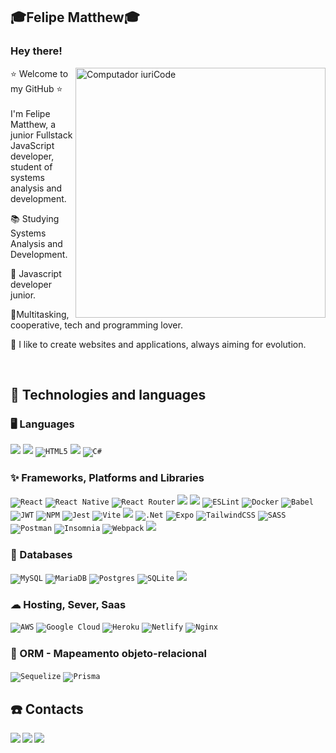 ## ​🎓​Felipe Matthew​🎓​
### Hey there! 

<img src="https://raw.githubusercontent.com/MicaelliMedeiros/micaellimedeiros/master/image/computer-illustration.png" min-width="400px" max-width="400px" width="400px" align="right" alt="Computador iuriCode">

<p align="left"> 
​⭐​ Welcome to my GitHub ​⭐​ <br><br>
 I'm Felipe Matthew, a junior Fullstack JavaScript developer, student of systems analysis and development.
</p>

<p align="left">
  📚 Studying Systems Analysis and Development.
</p>

<p align="left">
  💼 Javascript developer junior.
</p>

<p align="left">
  🤹Multitasking, cooperative, tech and programming lover.
</p>

<p align="left">
  🥰 I like to create websites and applications, always aiming for evolution.
</p>
<br>


</p> 

## 🚀 Technologies and languages

### 🖥 Languages

<code><img src="https://img.shields.io/badge/TypeScript-007ACC?style=for-the-badge&logo=typescript&logoColor=white"/></code>
<code><img src="https://img.shields.io/badge/JavaScript-323330?style=for-the-badge&logo=javascript&logoColor=F7DF1E"/></code>
<code>![HTML5](https://img.shields.io/badge/html5-%23E34F26.svg?style=for-the-badge&logo=html5&logoColor=white)</code>
<code><img src="https://img.shields.io/badge/CSS3-1572B6?style=for-the-badge&logo=css3&logoColor=white"/></code>
<code>![C#](https://img.shields.io/badge/c%23-%23239120.svg?style=for-the-badge&logo=c-sharp&logoColor=white)</code>

### ✨ Frameworks, Platforms and Libraries

<code>![React](https://img.shields.io/badge/react-%2320232a.svg?style=for-the-badge&logo=react&logoColor=%2361DAFB)</code>
<code>![React Native](https://img.shields.io/badge/react_native-%2320232a.svg?style=for-the-badge&logo=react&logoColor=%2361DAFB)</code>
<code>![React Router](https://img.shields.io/badge/React_Router-CA4245?style=for-the-badge&logo=react-router&logoColor=white)</code>
<code><img src="https://img.shields.io/badge/Node.js-43853D?style=for-the-badge&logo=node.js&logoColor=white"/></code>
<code><img src="https://img.shields.io/badge/Express.js-404D59?style=for-the-badge"/></code>
<code>![ESLint](https://img.shields.io/badge/ESLint-4B3263?style=for-the-badge&logo=eslint&logoColor=white)</code>
<code>![Docker](https://img.shields.io/badge/docker-%230db7ed.svg?style=for-the-badge&logo=docker&logoColor=white)</code>
<code>![Babel](https://img.shields.io/badge/Babel-F9DC3e?style=for-the-badge&logo=babel&logoColor=black)</code>
<code>![JWT](https://img.shields.io/badge/JWT-black?style=for-the-badge&logo=JSON%20web%20tokens)</code>
<code>![NPM](https://img.shields.io/badge/NPM-%23000000.svg?style=for-the-badge&logo=npm&logoColor=white)</code>
<code>![Jest](https://img.shields.io/badge/-jest-%23C21325?style=for-the-badge&logo=jest&logoColor=white)</code>
<code>![Vite](https://img.shields.io/badge/vite-%23646CFF.svg?style=for-the-badge&logo=vite&logoColor=white)</code>
<code><img src="https://img.shields.io/badge/Bootstrap-563D7C?style=for-the-badge&logo=bootstrap&logoColor=white"/></code>
<code>![.Net](https://img.shields.io/badge/.NET-5C2D91?style=for-the-badge&logo=.net&logoColor=white)</code>
<code>![Expo](https://img.shields.io/badge/expo-1C1E24?style=for-the-badge&logo=expo&logoColor=#D04A37)</code>
<code>![TailwindCSS](https://img.shields.io/badge/tailwindcss-%2338B2AC.svg?style=for-the-badge&logo=tailwind-css&logoColor=white)</code>
<code>![SASS](https://img.shields.io/badge/SASS-hotpink.svg?style=for-the-badge&logo=SASS&logoColor=white)</code>
<code>![Postman](https://img.shields.io/badge/Postman-FF6C37?style=for-the-badge&logo=postman&logoColor=white)</code>
<code>![Insomnia](https://img.shields.io/badge/Insomnia-black?style=for-the-badge&logo=insomnia&logoColor=5849BE)</code>
<code>![Webpack](https://img.shields.io/badge/webpack-%238DD6F9.svg?style=for-the-badge&logo=webpack&logoColor=black)</code>
<code><img src="https://img.shields.io/badge/Git-E34F26?style=for-the-badge&logo=git&logoColor=white"/></code>


### 💾 Databases

<code>![MySQL](https://img.shields.io/badge/mysql-%2300f.svg?style=for-the-badge&logo=mysql&logoColor=white)</code>
<code>![MariaDB](https://img.shields.io/badge/MariaDB-003545?style=for-the-badge&logo=mariadb&logoColor=white)</code>
<code>![Postgres](https://img.shields.io/badge/postgres-%23316192.svg?style=for-the-badge&logo=postgresql&logoColor=white)</code>
<code>![SQLite](https://img.shields.io/badge/sqlite-%2307405e.svg?style=for-the-badge&logo=sqlite&logoColor=white)</code>
<code><img src="https://img.shields.io/badge/MongoDB-4EA94B?style=for-the-badge&logo=mongodb&logoColor=white"/></code>

### ☁ Hosting, Sever, Saas

<code>![AWS](https://img.shields.io/badge/AWS-%23FF9900.svg?style=for-the-badge&logo=amazon-aws&logoColor=white)</code>
<code>![Google Cloud](https://img.shields.io/badge/GoogleCloud-%234285F4.svg?style=for-the-badge&logo=google-cloud&logoColor=white)</code>
<code>![Heroku](https://img.shields.io/badge/heroku-%23430098.svg?style=for-the-badge&logo=heroku&logoColor=white)</code>
<code>![Netlify](https://img.shields.io/badge/netlify-%23000000.svg?style=for-the-badge&logo=netlify&logoColor=#00C7B7)</code>
<code>![Nginx](https://img.shields.io/badge/nginx-%23009639.svg?style=for-the-badge&logo=nginx&logoColor=white)</code>


### 🥀 ORM - Mapeamento objeto-relacional

<code>![Sequelize](https://img.shields.io/badge/Sequelize-52B0E7?style=for-the-badge&logo=Sequelize&logoColor=white)</code>
<code>![Prisma](https://img.shields.io/badge/Prisma-3982CE?style=for-the-badge&logo=Prisma&logoColor=white)</code>


## ☎️ Contacts
  <a href = "mailto:felipematthewnascimento.com"><img align="left" src="https://img.shields.io/badge/Gmail-D14836?style=for-the-badge&logo=gmail&logoColor=white" target="_blank"></a>
  <a href = "https://www.linkedin.com/in/felipe-matthew-8312b421b/"><img align="left" src="https://img.shields.io/badge/LinkedIn-0077B5?style=for-the-badge&logo=linkedin&logoColor=white" target="_blank"></a>
  <a href = "https://www.instagram.com/felpsnova_/"><img align="left" src="https://img.shields.io/badge/Instagram-E4405F?style=for-the-badge&logo=instagram&logoColor=white" target="_blank"></a>
  <br><br>
  




